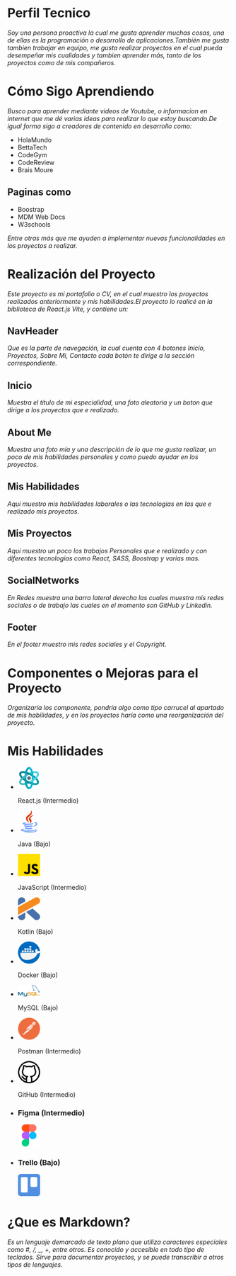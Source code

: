 # Perfil Tecnico

_Soy una persona proactiva la cual me gusta aprender muchas cosas, una de ellas es la programación o desarrollo de aplicaciones.También me gusta tambien trabajar en equipo, me gusta realizar proyectos en el cual pueda desempeñar mis cualidades y tambien aprender más, tanto de los proyectos como de mis compañeros._

# Cómo Sigo Aprendiendo

_Busco para aprender mediante videos de Youtube, o informacion en internet que me dé varias ideas para realizar lo que estoy buscando.De igual forma sigo a creadores de contenido en desarrollo como:_

- HolaMundo
- BettaTech
- CodeGym
- CodeReview
- Brais Moure

## Paginas como

- Boostrap
- MDM Web Docs
- W3schools

_Entre otras más que me ayuden a implementar nuevas funcionalidades en los proyectos a realizar._

# Realización del Proyecto

_Este proyecto es mi portafolio o CV, en el cual muestro los proyectos realizados anteriormente y mis habilidades.El proyecto lo realicé en la biblioteca de React.js Vite, y contiene un:_

## NavHeader

_Que es la parte de navegación, la cual cuenta con 4 botones Inicio, Proyectos, Sobre Mi, Contacto cada botón te dirige a la sección correspondiente._

## Inicio

_Muestra el titulo de mi especialidad, una foto aleatoria y un boton que dirige a los proyectos que e realizado._

## About Me

_Muestra una foto mía y una descripción de lo que me gusta realizar, un poco de mis habilidades personales y como puedo ayudar en los proyectos._

## Mis Habilidades

_Aquí muestro mis habilidades laborales o las tecnologias en las que e realizado mis proyectos._

## Mis Proyectos

_Aquí muestro un poco los trabajos Personales que e realizado y con diferentes tecnologias como React, SASS, Boostrap y varias mas._

## SocialNetworks

_En Redes muestra una barra lateral derecha las cuales muestra mis redes sociales o de trabajo las cuales en el momento son GitHub y Linkedin._

## Footer

_En el footer muestro mis redes sociales y el Copyright._

# Componentes o Mejoras para el Proyecto

_Organizaría los componente, pondría algo como tipo carrucel al apartado de mis habilidades, y en los proyectos haría como una reorganización del proyecto._

# Mis Habilidades

- <div class="Skill">
   <img src="src/assets/React.png" alt="React.js" width="50">
   <p>React.js (Intermedio)</p>
  </div>

- <div class="Skill">
    <img src="src/assets/Java.png" alt="Java" width="50">
    <p>Java (Bajo)</p>
  </div>

- <div class="Skill">
    <img src="src/assets/Javascript.png" alt="JavaScript" width="50">
    <p>JavaScript (Intermedio)</p>
  </div>

- <div class="Skill">
    <img src="src/assets/Kotlin.png" alt="Kotlin" width="50">
    <p>Kotlin (Bajo)</p>
  </div>

- <div class="Skill">
    <img src="src/assets/Docker.png" alt="Docker" width="50">
    <p>Docker (Bajo)</p>
  </div>

- <div class="Skill">
    <img src="src/assets/MySQL.png" alt="MySQL" width="50">
    <p>MySQL (Bajo)</p>
  </div>

- <div class="Skill">
    <img src="src/assets/Postman.png" alt="Postman" width="50">
    <p>Postman (Intermedio)</p>
  </div>

- <div class="Skill">
    <img src="src/assets/GitHub.png" alt="GitHub" width="50">
    <p>GitHub (Intermedio)</p>
  </div>

- <div class="Skill">
    <h3>Figma (Intermedio)</h3>
    <img src="src/assets/Figma.png" alt="Figma" width="50">      
  </div>

- <div class="Skill">
    <h3>Trello (Bajo)</h3>
    <img src="src/assets/Trello.png" alt="Trello" width="50">
    
  </div>

# ¿Que es Markdown?

_Es un lenguaje demarcado de texto plano que utiliza caracteres especiales como #, /, \_, +, entre otros. Es conocido y accesible en todo tipo de teclados. Sirve para documentar proyectos, y se puede transcribir a otros tipos de lenguajes._
